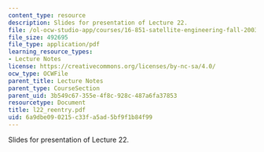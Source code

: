 ```yaml
---
content_type: resource
description: Slides for presentation of Lecture 22.
file: /ol-ocw-studio-app/courses/16-851-satellite-engineering-fall-2003/6a9dbe090215c33fa5ad5bf9f1b84f99_l22_reentry.pdf
file_size: 492695
file_type: application/pdf
learning_resource_types:
- Lecture Notes
license: https://creativecommons.org/licenses/by-nc-sa/4.0/
ocw_type: OCWFile
parent_title: Lecture Notes
parent_type: CourseSection
parent_uid: 3b549c67-355e-4f8c-928c-487a6fa37853
resourcetype: Document
title: l22_reentry.pdf
uid: 6a9dbe09-0215-c33f-a5ad-5bf9f1b84f99
---
```

Slides for presentation of Lecture 22.